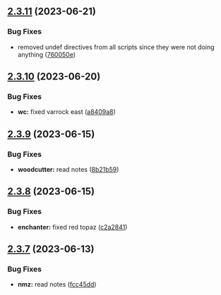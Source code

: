 ## [2.3.11](https://github.com/Torwent/wasp-free/compare/v2.3.10...v2.3.11) (2023-06-21)


### Bug Fixes

* removed undef directives from all scripts since they were not doing anything ([760050e](https://github.com/Torwent/wasp-free/commit/760050ea2d34b4025b259ca73d2d7ab3bde6fa20))



## [2.3.10](https://github.com/Torwent/wasp-free/compare/v2.3.9...v2.3.10) (2023-06-20)


### Bug Fixes

* **wc:** fixed varrock east ([a8409a8](https://github.com/Torwent/wasp-free/commit/a8409a83105c9e22589232f9cfc684e16b888f46))



## [2.3.9](https://github.com/Torwent/wasp-free/compare/v2.3.8...v2.3.9) (2023-06-15)


### Bug Fixes

* **woodcutter:** read notes ([8b21b59](https://github.com/Torwent/wasp-free/commit/8b21b59ab44e58dae0136449b0f354154e42cfe3))



## [2.3.8](https://github.com/Torwent/wasp-free/compare/v2.3.7...v2.3.8) (2023-06-15)


### Bug Fixes

* **enchanter:** fixed red topaz ([c2a2841](https://github.com/Torwent/wasp-free/commit/c2a284117192019c3db0c839c54253c12ab26bb9))



## [2.3.7](https://github.com/Torwent/wasp-free/compare/v2.3.6...v2.3.7) (2023-06-13)


### Bug Fixes

* **nmz:** read notes ([fcc45dd](https://github.com/Torwent/wasp-free/commit/fcc45dd6ea337812acd160782b269573d690a4b3))



